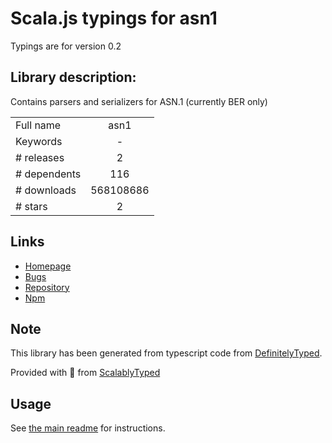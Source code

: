 
# Scala.js typings for asn1

Typings are for version 0.2

## Library description:
Contains parsers and serializers for ASN.1 (currently BER only)

|                    |                 |
| ------------------ | :-------------: |
| Full name          | asn1 |
| Keywords           | - |
| # releases         | 2 |
| # dependents       | 116 |
| # downloads        | 568108686 |
| # stars            | 2 |

## Links
- [Homepage](https://github.com/joyent/node-asn1#readme)
- [Bugs](https://github.com/joyent/node-asn1/issues)
- [Repository](https://github.com/joyent/node-asn1)
- [Npm](https://www.npmjs.com/package/asn1)
    


## Note
This library has been generated from typescript code from [DefinitelyTyped](https://definitelytyped.org).

Provided with :purple_heart: from [ScalablyTyped](https://github.com/oyvindberg/ScalablyTyped)

## Usage
See [the main readme](../../readme.md) for instructions.


